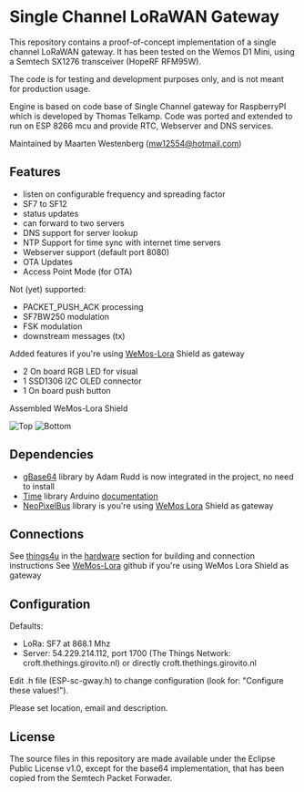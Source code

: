 Single Channel LoRaWAN Gateway
==============================
This repository contains a proof-of-concept implementation of a single
channel LoRaWAN gateway. It has been tested on the Wemos D1 Mini, using a 
Semtech SX1276 transceiver (HopeRF RFM95W).

The code is for testing and development purposes only, and is not meant 
for production usage. 

Engine is based on code base of Single Channel gateway for RaspberryPI
which is developed by Thomas Telkamp. Code was ported and extended to run
on ESP 8266 mcu and provide RTC, Webserver and DNS services.

Maintained by Maarten Westenberg (mw12554@hotmail.com)

Features
--------
- listen on configurable frequency and spreading factor
- SF7 to SF12
- status updates
- can forward to two servers
- DNS support for server lookup
- NTP Support for time sync with internet time servers
- Webserver support (default port 8080)
- OTA Updates
- Access Point Mode (for OTA)

Not (yet) supported:
- PACKET_PUSH_ACK processing
- SF7BW250 modulation
- FSK modulation
- downstream messages (tx)

Added features if you're using [WeMos-Lora][3] Shield as gateway
- 2 On board RGB LED for visual 
- 1 SSD1306 I2C OLED connector
- 1 On board push button

Assembled WeMos-Lora Shield

<img src="https://raw.githubusercontent.com/hallard/WeMos-Lora/master/pictures/WeMos-Lora-top-assembled.jpg" alt="Top">  
<img src="https://raw.githubusercontent.com/hallard/WeMos-Lora/master/pictures/WeMos-Lora-bot-assembled.jpg" alt="Bottom">    

Dependencies
------------

- [gBase64][7] library by Adam Rudd is now integrated in the project, no need to install
- [Time][5] library Arduino [documentation][6]
- [NeoPixelBus][4] library is you're using [WeMos Lora][3] Shield as gateway

Connections
-----------
See [things4u][8] in the [hardware][9] section for building and connection instructions
See [WeMos-Lora][3] github if you're using WeMos Lora Shield as gateway


Configuration
-------------

Defaults:

- LoRa:   SF7 at 868.1 Mhz
- Server: 54.229.214.112, port 1700  (The Things Network: croft.thethings.girovito.nl)
  or directly croft.thethings.girovito.nl

Edit .h file (ESP-sc-gway.h) to change configuration (look for: "Configure these values!").

Please set location, email and description.

License
-------
The source files in this repository are made available under the Eclipse
Public License v1.0, except for the base64 implementation, that has been
copied from the Semtech Packet Forwader.


[2]: https://hallard.me
[3]: https://github.com/hallard/WeMos-Lora
[4]: https://github.com/Makuna/NeoPixelBus
[5]: https://github.com/PaulStoffregen/Time
[6]: http://playground.arduino.cc/code/time
[7]: https://github.com/adamvr/arduino-base64
[8]: http://things4u.github.io
[9]: http://things4u.github.io/HardwareGuide/hardware_guide.html
